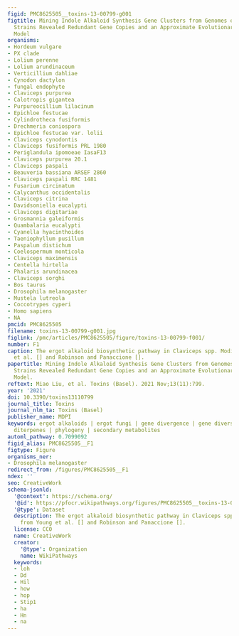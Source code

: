 ```yaml
---
figid: PMC8625505__toxins-13-00799-g001
figtitle: Mining Indole Alkaloid Synthesis Gene Clusters from Genomes of 53 Claviceps
  Strains Revealed Redundant Gene Copies and an Approximate Evolutionary Hourglass
  Model
organisms:
- Hordeum vulgare
- PX clade
- Lolium perenne
- Lolium arundinaceum
- Verticillium dahliae
- Cynodon dactylon
- fungal endophyte
- Claviceps purpurea
- Calotropis gigantea
- Purpureocillium lilacinum
- Epichloe festucae
- Cylindrotheca fusiformis
- Drechmeria coniospora
- Epichloe festucae var. lolii
- Claviceps cynodontis
- Claviceps fusiformis PRL 1980
- Periglandula ipomoeae IasaF13
- Claviceps purpurea 20.1
- Claviceps paspali
- Beauveria bassiana ARSEF 2860
- Claviceps paspali RRC 1481
- Fusarium circinatum
- Calycanthus occidentalis
- Claviceps citrina
- Davidsoniella eucalypti
- Claviceps digitariae
- Grosmannia galeiformis
- Quambalaria eucalypti
- Cyanella hyacinthoides
- Taeniophyllum pusillum
- Paspalum distichum
- Coelospermum monticola
- Claviceps maximensis
- Centella hirtella
- Phalaris arundinacea
- Claviceps sorghi
- Bos taurus
- Drosophila melanogaster
- Mustela lutreola
- Coccotrypes cyperi
- Homo sapiens
- NA
pmcid: PMC8625505
filename: toxins-13-00799-g001.jpg
figlink: /pmc/articles/PMC8625505/figure/toxins-13-00799-f001/
number: F1
caption: The ergot alkaloid biosynthetic pathway in Claviceps spp. Modified from Young
  et al. [] and Robinson and Panaccione [].
papertitle: Mining Indole Alkaloid Synthesis Gene Clusters from Genomes of 53 Claviceps
  Strains Revealed Redundant Gene Copies and an Approximate Evolutionary Hourglass
  Model.
reftext: Miao Liu, et al. Toxins (Basel). 2021 Nov;13(11):799.
year: '2021'
doi: 10.3390/toxins13110799
journal_title: Toxins
journal_nlm_ta: Toxins (Basel)
publisher_name: MDPI
keywords: ergot alkaloids | ergot fungi | gene divergence | gene diversity | indole
  diterpenes | phylogeny | secondary metabolites
automl_pathway: 0.7099092
figid_alias: PMC8625505__F1
figtype: Figure
organisms_ner:
- Drosophila melanogaster
redirect_from: /figures/PMC8625505__F1
ndex: ''
seo: CreativeWork
schema-jsonld:
  '@context': https://schema.org/
  '@id': https://pfocr.wikipathways.org/figures/PMC8625505__toxins-13-00799-g001.html
  '@type': Dataset
  description: The ergot alkaloid biosynthetic pathway in Claviceps spp. Modified
    from Young et al. [] and Robinson and Panaccione [].
  license: CC0
  name: CreativeWork
  creator:
    '@type': Organization
    name: WikiPathways
  keywords:
  - loh
  - Dd
  - Hil
  - how
  - hop
  - Stip1
  - ha
  - Hn
  - na
---
```

